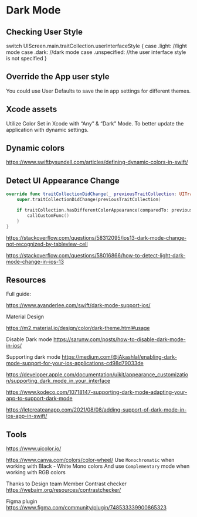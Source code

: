# Dark Mode



## Checking User Style

switch UIScreen.main.traitCollection.userInterfaceStyle { case .light: //light mode case .dark: //dark mode case .unspecified: //the user interface style is not specified }

## Override the App user style

You could use User Defaults to save the in app settings for different themes.

## Xcode assets

Utilize Color Set in Xcode with “Any” & “Dark” Mode. To better update the application with dynamic settings.



## Dynamic colors

https://www.swiftbysundell.com/articles/defining-dynamic-colors-in-swift/


## Detect UI Appearance Change


```swift
override func traitCollectionDidChange(_ previousTraitCollection: UITraitCollection?) {
    super.traitCollectionDidChange(previousTraitCollection)

    if traitCollection.hasDifferentColorAppearance(comparedTo: previousTraitCollection) {
        callCustomFunc()
    }
}
```

https://stackoverflow.com/questions/58312095/ios13-dark-mode-change-not-recognized-by-tableview-cell

https://stackoverflow.com/questions/58016866/how-to-detect-light-dark-mode-change-in-ios-13

## Resources

Full guide: 

https://www.avanderlee.com/swift/dark-mode-support-ios/

Material Design

https://m2.material.io/design/color/dark-theme.html#usage

Disable Dark mode
https://sarunw.com/posts/how-to-disable-dark-mode-in-ios/

Supporting dark mode
https://medium.com/@iAkashlal/enabling-dark-mode-support-for-your-ios-applications-cd98d79033de

https://developer.apple.com/documentation/uikit/appearance_customization/supporting_dark_mode_in_your_interface

https://www.kodeco.com/10718147-supporting-dark-mode-adapting-your-app-to-support-dark-mode

https://letcreateanapp.com/2021/08/08/adding-support-of-dark-mode-in-ios-app-in-swift/
## Tools

https://www.uicolor.io/

https://www.canva.com/colors/color-wheel/
Use `Monochromatic` when working with Black - White Mono colors
And use `Complementary` mode when working with RGB colors

Thanks to Design team Member
Contrast checker
https://webaim.org/resources/contrastchecker/

Figma plugin 
https://www.figma.com/community/plugin/748533339900865323